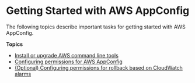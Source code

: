 # Getting Started with AWS AppConfig<a name="getting-started-with-appconfig"></a>

The following topics describe important tasks for getting started with AWS AppConfig\. 

**Topics**
+ [Install or upgrade AWS command line tools](getting-started-cli.md)
+ [Configuring permissions for AWS AppConfig](getting-started-with-appconfig-permissions.md)
+ [\(Optional\) Configuring permissions for rollback based on CloudWatch alarms](getting-started-with-appconfig-cloudwatch-alarms-permissions.md)
